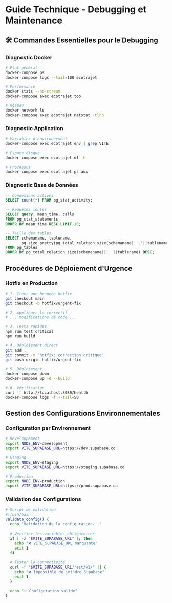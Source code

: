 
# Guide Technique - Debugging et Maintenance

## 🛠️ Commandes Essentielles pour le Debugging

### Diagnostic Docker
```bash
# État général
docker-compose ps
docker-compose logs --tail=100 ecotrajet

# Performance
docker stats --no-stream
docker-compose exec ecotrajet top

# Réseau
docker network ls
docker-compose exec ecotrajet netstat -tlnp
```

### Diagnostic Application
```bash
# Variables d'environnement
docker-compose exec ecotrajet env | grep VITE

# Espace disque
docker-compose exec ecotrajet df -h

# Processus
docker-compose exec ecotrajet ps aux
```

### Diagnostic Base de Données
```sql
-- Connexions actives
SELECT count(*) FROM pg_stat_activity;

-- Requêtes lentes
SELECT query, mean_time, calls 
FROM pg_stat_statements 
ORDER BY mean_time DESC LIMIT 10;

-- Taille des tables
SELECT schemaname, tablename, 
       pg_size_pretty(pg_total_relation_size(schemaname||'.'||tablename)) as size
FROM pg_tables 
ORDER BY pg_total_relation_size(schemaname||'.'||tablename) DESC;
```

## Procédures de Déploiement d'Urgence

### Hotfix en Production
```bash
# 1. Créer une branche hotfix
git checkout main
git checkout -b hotfix/urgent-fix

# 2. Appliquer le correctif
# ... modifications de code ...

# 3. Tests rapides
npm run test:critical
npm run build

# 4. Déploiement direct
git add .
git commit -m "hotfix: correction critique"
git push origin hotfix/urgent-fix

# 5. Déploiement
docker-compose down
docker-compose up -d --build

# 6. Vérification
curl -f http://localhost:8080/health
docker-compose logs -f --tail=50
```

## Gestion des Configurations Environnementales

### Configuration par Environnement
```bash
# Développement
export NODE_ENV=development
export VITE_SUPABASE_URL=https://dev.supabase.co

# Staging
export NODE_ENV=staging
export VITE_SUPABASE_URL=https://staging.supabase.co

# Production
export NODE_ENV=production
export VITE_SUPABASE_URL=https://prod.supabase.co
```

### Validation des Configurations
```bash
# Script de validation
#!/bin/bash
validate_config() {
  echo "Validation de la configuration..."
  
  # Vérifier les variables obligatoires
  if [ -z "$VITE_SUPABASE_URL" ]; then
    echo "❌ VITE_SUPABASE_URL manquante"
    exit 1
  fi
  
  # Tester la connectivité
  curl -f "$VITE_SUPABASE_URL/rest/v1/" || {
    echo "❌ Impossible de joindre Supabase"
    exit 1
  }
  
  echo "✅ Configuration valide"
}
```
